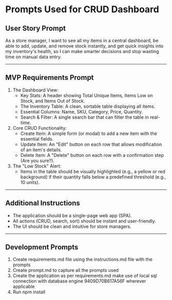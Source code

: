 # Prompts Used for CRUD Dashboard

## User Story Prompt

As a store manager, I want to see all my items in a central dashboard, be able to add, update, and remove stock instantly, and get quick insights into my inventory's health, so I can make smarter decisions and stop wasting time on manual data entry.

---

## MVP Requirements Prompt

1. The Dashboard View:
   - Key Stats: A header showing Total Unique Items, Items Low on Stock, and Items Out of Stock.
   - The Inventory Table: A clean, sortable table displaying all items.
   - Essential Columns: Name, SKU, Category, Price, Quantity.
   - Search & Filter: A single search bar that can filter the table in real-time.
2. Core CRUD Functionality:
   - Create Item: A simple form (or modal) to add a new item with the essential fields.
   - Update Item: An "Edit" button on each row that allows modification of an item's details.
   - Delete Item: A "Delete" button on each row with a confirmation step (Are you sure?).
3. The "Low Stock" Alert:
   - Items in the table should be visually highlighted (e.g., a yellow or red background) if their quantity falls below a predefined threshold (e.g., 10 units).

---

## Additional Instructions

- The application should be a single-page web app (SPA).
- All actions (CRUD, search, sort) should be instant and user-friendly.
- The UI should be clean and intuitive for store managers.

---

## Development Prompts

1. Create requirements.md file using the instructions.md file with the prompts
2. Create prompt.md to capture all the prompts used
3. Create the application as per requirements.md make use of local sql connection with database engine 9409D70B617A56F wherever applicable
4. Run npm install
